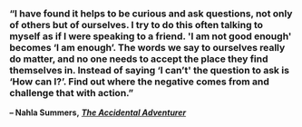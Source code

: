 ### “I have found it helps to be curious and ask questions, not only of others but of ourselves. I try to do this often talking to myself as if I were speaking to a friend. 'I am not good enough' becomes ‘I am enough’. The words we say to ourselves really do matter, and no one needs to accept the place they find themselves in. Instead of saying ‘I can’t' the question to ask is ‘How can I?’. Find out where the negative comes from and challenge that with action.”

**– Nahla Summers,** _[**The Accidental Adventurer**](https://londonwriterssalon.us4.list-manage.com/track/click?u=8b047263967451488070a8ad0&id=6d060f5384&e=bc5cbc9b90)_